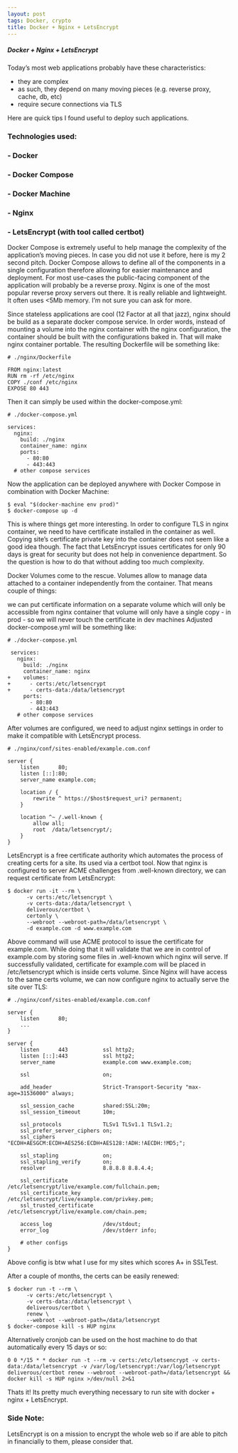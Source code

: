 ```yaml
---
layout: post
tags: Docker, crypto
title: Docker + Nginx + LetsEncrypt
---
```

##### Docker + Nginx + LetsEncrypt

Today’s most web applications probably have these characteristics:

- they are complex
- as such, they depend on many moving pieces (e.g. reverse proxy, cache, db, etc)
- require secure connections via TLS

Here are quick tips I found useful to deploy such applications.

### Technologies used:

### -  Docker
### -  Docker Compose
### -  Docker Machine
### -  Nginx
### -  LetsEncrypt (with tool called certbot)

Docker Compose is extremely useful to help manage the complexity of the application’s moving pieces. In case you did not use it before, here is my 2 second pitch. Docker Compose allows to define all of the components in a single configuration therefore allowing for easier maintenance and deployment.
For most use-cases the public-facing component of the application will probably be a reverse proxy. Nginx is one of the most popular reverse proxy servers out there. It is really reliable and lightweight. It often uses <5Mb memory. I’m not sure you can ask for more.

Since stateless applications are cool (12 Factor at all that jazz), nginx should be build as a separate docker compose service. In order words, instead of mounting a volume into the nginx container with the nginx configuration, the container should be built with the configurations baked in. That will make nginx container portable. The resulting Dockerfile will be something like:
```
# ./nginx/Dockerfile

FROM nginx:latest
RUN rm -rf /etc/nginx
COPY ./conf /etc/nginx
EXPOSE 80 443
```
Then it can simply be used within the docker-compose.yml:

```
# ./docker-compose.yml

services:
  nginx:
    build: ./nginx
    container_name: nginx
    ports:
      - 80:80
      - 443:443
  # other compose services
```
Now the application can be deployed anywhere with Docker Compose in combination with Docker Machine:

```
$ eval "$(docker-machine env prod)"
$ docker-compose up -d
```
This is where things get more interesting. In order to configure TLS in nginx container, we need to have certificate installed in the container as well. Copying site’s certificate private key into the container does not seem like a good idea though. The fact that LetsEncrypt issues certificates for only 90 days is great for security but does not help in convenience department. So the question is how to do that without adding too much complexity.

Docker Volumes come to the rescue. Volumes allow to manage data attached to a container independently from the container. That means couple of things:

we can put certificate information on a separate volume which will only be accessible from nginx container
that volume will only have a single copy - in prod - so we will never touch the certificate in dev machines
Adjusted docker-compose.yml will be something like:
```
# ./docker-compose.yml

 services:
   nginx:
     build: ./nginx
     container_name: nginx
+    volumes:
+      - certs:/etc/letsencrypt
+      - certs-data:/data/letsencrypt
     ports:
       - 80:80
       - 443:443
   # other compose services
```
After volumes are configured, we need to adjust nginx settings in order to make it compatible with LetsEncrypt process.
```
# ./nginx/conf/sites-enabled/example.com.conf

server {
    listen      80;
    listen [::]:80;
    server_name example.com;

    location / {
        rewrite ^ https://$host$request_uri? permanent;
    }

    location ^~ /.well-known {
        allow all;
        root  /data/letsencrypt/;
    }
}
```
LetsEncrypt is a free certificate authority which automates the process of creating certs for a site. Its used via a certbot tool. Now that nginx is configured to server ACME challenges from .well-known directory, we can request certificate from LetsEncrypt:
```
$ docker run -it --rm \
      -v certs:/etc/letsencrypt \
      -v certs-data:/data/letsencrypt \
      deliverous/certbot \
      certonly \
      --webroot --webroot-path=/data/letsencrypt \
      -d example.com -d www.example.com
```
Above command will use ACME protocol to issue the certificate for example.com. While doing that it will validate that we are in control of example.com by storing some files in .well-known which nginx will serve. If successfully validated, certificate for example.com will be placed in /etc/letsencrypt which is inside certs volume. Since Nginx will have access to the same certs volume, we can now configure nginx to actually serve the site over TLS:
```
# ./nginx/conf/sites-enabled/example.com.conf

server {
    listen      80;
    ...
}

server {
    listen      443           ssl http2;
    listen [::]:443           ssl http2;
    server_name               example.com www.example.com;

    ssl                       on;

    add_header                Strict-Transport-Security "max-age=31536000" always;

    ssl_session_cache         shared:SSL:20m;
    ssl_session_timeout       10m;

    ssl_protocols             TLSv1 TLSv1.1 TLSv1.2;
    ssl_prefer_server_ciphers on;
    ssl_ciphers               "ECDH+AESGCM:ECDH+AES256:ECDH+AES128:!ADH:!AECDH:!MD5;";

    ssl_stapling              on;
    ssl_stapling_verify       on;
    resolver                  8.8.8.8 8.8.4.4;

    ssl_certificate           /etc/letsencrypt/live/example.com/fullchain.pem;
    ssl_certificate_key       /etc/letsencrypt/live/example.com/privkey.pem;
    ssl_trusted_certificate   /etc/letsencrypt/live/example.com/chain.pem;

    access_log                /dev/stdout;
    error_log                 /dev/stderr info;

    # other configs
}
```
Above config is btw what I use for my sites which scores A+ in SSLTest.

After a couple of months, the certs can be easily renewed:

```
$ docker run -t --rm \
      -v certs:/etc/letsencrypt \
      -v certs-data:/data/letsencrypt \
      deliverous/certbot \
      renew \
      --webroot --webroot-path=/data/letsencrypt
$ docker-compose kill -s HUP nginx
```
Alternatively cronjob can be used on the host machine to do that automatically every 15 days or so:

```
0 0 */15 * * docker run -t --rm -v certs:/etc/letsencrypt -v certs-data:/data/letsencrypt -v /var/log/letsencrypt:/var/log/letsencrypt deliverous/certbot renew --webroot --webroot-path=/data/letsencrypt && docker kill -s HUP nginx >/dev/null 2>&1
```
Thats it! Its pretty much everything necessary to run site with docker + nginx + LetsEncrypt.

### Side Note:

LetsEncrypt is on a mission to encrypt the whole web so if are able to pitch in financially to them, please consider that.
